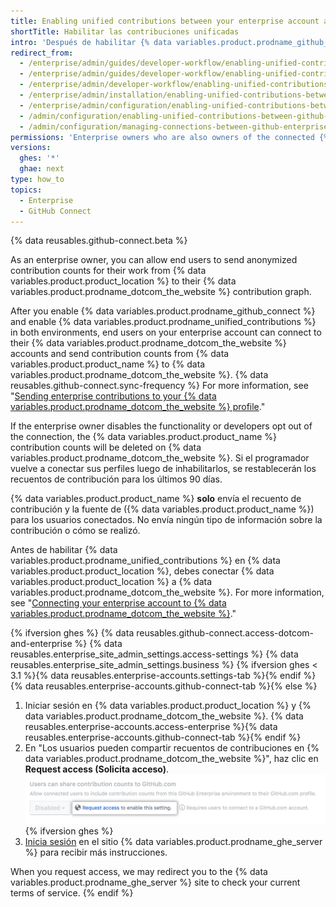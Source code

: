 ```yaml
---
title: Enabling unified contributions between your enterprise account and GitHub.com
shortTitle: Habilitar las contribuciones unificadas
intro: 'Después de habilitar {% data variables.product.prodname_github_connect %}, puedes permitir {% data variables.product.prodname_ghe_cloud %} que los miembros destaquen su trabajo en {% data variables.product.product_name %} al enviar los recuentos de contribuciones a sus {% data variables.product.prodname_dotcom_the_website %} perfiles.'
redirect_from:
  - /enterprise/admin/guides/developer-workflow/enabling-unified-contributions-between-github-enterprise-and-github-com/
  - /enterprise/admin/guides/developer-workflow/enabling-unified-contributions-between-github-enterprise-server-and-github-com/
  - /enterprise/admin/developer-workflow/enabling-unified-contributions-between-github-enterprise-server-and-githubcom/
  - /enterprise/admin/installation/enabling-unified-contributions-between-github-enterprise-server-and-githubcom
  - /enterprise/admin/configuration/enabling-unified-contributions-between-github-enterprise-server-and-githubcom
  - /admin/configuration/enabling-unified-contributions-between-github-enterprise-server-and-githubcom
  - /admin/configuration/managing-connections-between-github-enterprise-server-and-github-enterprise-cloud/enabling-unified-contributions-between-github-enterprise-server-and-githubcom
permissions: 'Enterprise owners who are also owners of the connected {% data variables.product.prodname_ghe_cloud %} organization or enterprise account can enable unified contributions between {% data variables.product.product_location %} and {% data variables.product.prodname_dotcom_the_website %}.'
versions:
  ghes: '*'
  ghae: next
type: how_to
topics:
  - Enterprise
  - GitHub Connect
---
```


{% data reusables.github-connect.beta %}

As an enterprise owner, you can allow end users to send anonymized contribution counts for their work from {% data variables.product.product_location %} to their {% data variables.product.prodname_dotcom_the_website %} contribution graph.

After you enable {% data variables.product.prodname_github_connect %} and enable {% data variables.product.prodname_unified_contributions %} in both environments, end users on your enterprise account can connect to their {% data variables.product.prodname_dotcom_the_website %} accounts and send contribution counts from {% data variables.product.product_name %} to {% data variables.product.prodname_dotcom_the_website %}. {% data reusables.github-connect.sync-frequency %} For more information, see "[Sending enterprise contributions to your {% data variables.product.prodname_dotcom_the_website %} profile](/account-and-profile/setting-up-and-managing-your-github-profile/managing-contribution-graphs-on-your-profile/sending-enterprise-contributions-to-your-githubcom-profile)."

If the enterprise owner disables the functionality or developers opt out of the connection, the {% data variables.product.product_name %} contribution counts will be deleted on {% data variables.product.prodname_dotcom_the_website %}. Si el programador vuelve a conectar sus perfiles luego de inhabilitarlos, se restablecerán los recuentos de contribución para los últimos 90 días.

{% data variables.product.product_name %} **solo** envía el recuento de contribución y la fuente de ({% data variables.product.product_name %}) para los usuarios conectados. No envía ningún tipo de información sobre la contribución o cómo se realizó.

Antes de habilitar {% data variables.product.prodname_unified_contributions %} en {% data variables.product.product_location %}, debes conectar {% data variables.product.product_location %} a {% data variables.product.prodname_dotcom_the_website %}. For more information, see "[Connecting your enterprise account to {% data variables.product.prodname_dotcom_the_website %}](/admin/configuration/managing-connections-between-your-enterprise-accounts/connecting-your-enterprise-account-to-github-enterprise-cloud)."

{% ifversion ghes %}
{% data reusables.github-connect.access-dotcom-and-enterprise %}
{% data reusables.enterprise_site_admin_settings.access-settings %}
{% data reusables.enterprise_site_admin_settings.business %}
{% ifversion ghes < 3.1 %}{% data reusables.enterprise-accounts.settings-tab %}{% endif %}{% data reusables.enterprise-accounts.github-connect-tab %}{% else %}
1. Iniciar sesión en {% data variables.product.product_location %} y {% data variables.product.prodname_dotcom_the_website %}.
{% data reusables.enterprise-accounts.access-enterprise %}{% data reusables.enterprise-accounts.github-connect-tab %}{% endif %}
1. En "Los usuarios pueden compartir recuentos de contribuciones en {% data variables.product.prodname_dotcom_the_website %}", haz clic en **Request access (Solicita acceso)**. ![Request access to unified contributions option](/assets/images/enterprise/site-admin-settings/dotcom-ghe-connection-request-access.png){% ifversion ghes %}
2. [Inicia sesión](https://enterprise.github.com/login) en el sitio {% data variables.product.prodname_ghe_server %} para recibir más instrucciones.

When you request access, we may redirect you to the {% data variables.product.prodname_ghe_server %} site to check your current terms of service.
{% endif %}
